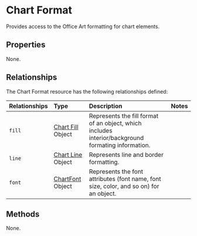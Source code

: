 # Chart Format
Provides access to the Office Art formatting for chart elements.

## Properties
None.

## Relationships
The Chart Format resource has the following relationships defined:

| Relationships    | Type    |Description|Notes |
|:-----------------|:--------|:----------|:-----|
| `fill`          |[Chart Fill](chartFill.md) Object | Represents the fill format of an object, which includes interior/background formating information. 
| `line`          |[Chart Line](chartLine.md) Object | Represents line and border formatting.
| `font`          |[ChartFont](chartFont.md) Object | Represents the font attributes (font name, font size, color, and so on) for an object. 


## Methods
None.